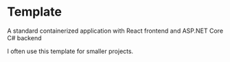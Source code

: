 # Template
A standard containerized application with React frontend and ASP.NET Core C# backend

I often use this template for smaller projects.


